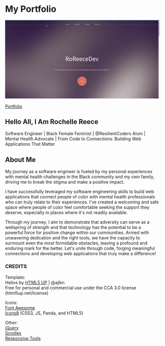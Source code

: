 # My Portfolio

![Portfolio Site Gif](images/my-portfolio.gif)

[Portfolio](https://roreecedev.netlify.app/)

## Hello All, I Am Rochelle Reece

Software Engineer | Black Female Feminist | @ResilientCoders Alum | Mental Health Advocate | From Code to Connections: Building Web Applications That Matter

## About Me 

My journey as a software engineer is fueled by my personal experiences with mental health challenges in the Black community and my own family, driving me to break the stigma and make a positive impact. 

I have successfully leveraged my software engineering skills to build web applications that connect people of color with mental health professionals who can truly relate to their experiences. I've created a welcoming and safe space where people of color feel comfortable seeking the support they deserve, especially in places where it's not readily available.

Through my journey, I aim to demonstrate that adversity can serve as a wellspring of strength and that technology has the potential to be a powerful force for positive change within our communities. Armed with unwavering dedication and the right tools, we have the capacity to surmount even the most formidable obstacles, leaving a profound and enduring mark for the better. Let's unite through code, forging meaningful connections and developing web applications that truly make a difference!

### CREDITS 

Template:  
    Helios by [HTML5 UP](html5up.net) | @ajlkn  
    Free for personal and commercial use under the CCA 3.0 license (html5up.net/license)
    
Icons:  
    [Font Awesome](fontawesome.io)  
    [Icons8](https://icons8.com/) (CSS3, JS, Panda, and HTML5)
    
Other:  
    [jQuery](jquery.com)  
    [Scrollex](github.com/ajlkn/jquery.scrollex)  
    [Responsive Tools](github.com/ajlkn/responsive-tools)